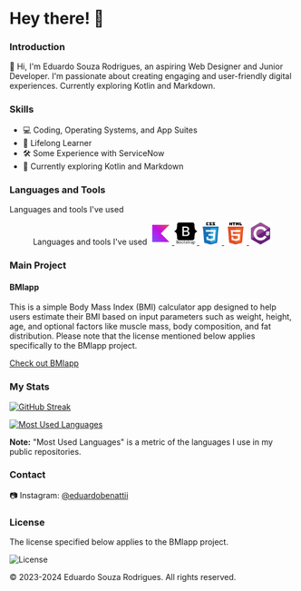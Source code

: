 # Hey there! 👋

### Introduction

🚀 Hi, I'm Eduardo Souza Rodrigues, an aspiring Web Designer and Junior Developer. I'm passionate about creating engaging and user-friendly digital experiences. Currently exploring Kotlin and Markdown.

### Skills

- 💻 Coding, Operating Systems, and App Suites
- 🌟 Lifelong Learner
- 🛠 Some Experience with ServiceNow
- 🚧 Currently exploring Kotlin and Markdown

### Languages and Tools
Languages and tools I've used

<p align="center">
  Languages and tools I've used
  <a href="https://kotlinlang.org/" target="_blank" rel="noreferrer">
    <img src="https://raw.githubusercontent.com/devicons/devicon/master/icons/kotlin/kotlin-original.svg" alt="Kotlin" width="40" height="40"/>
  </a>
  <a href="https://getbootstrap.com" target="_blank" rel="noreferrer">
    <img src="https://raw.githubusercontent.com/devicons/devicon/master/icons/bootstrap/bootstrap-plain-wordmark.svg" alt="Bootstrap" width="40" height="40"/>
  </a>
  <a href="https://www.w3schools.com/css/" target="_blank" rel="noreferrer">
    <img src="https://raw.githubusercontent.com/devicons/devicon/master/icons/css3/css3-original-wordmark.svg" alt="CSS3" width="40" height="40"/>
  </a>
  <a href="https://www.w3.org/html/" target="_blank" rel="noreferrer">
    <img src="https://raw.githubusercontent.com/devicons/devicon/master/icons/html5/html5-original-wordmark.svg" alt="HTML5" width="40" height="40"/>
  </a>
  <a href="https://docs.microsoft.com/en-us/dotnet/csharp/" target="_blank" rel="noreferrer">
    <img src="https://raw.githubusercontent.com/devicons/devicon/master/icons/csharp/csharp-original.svg" alt="C#" width="40" height="40"/>
  </a>
</p>

### Main Project

#### BMIapp

This is a simple Body Mass Index (BMI) calculator app designed to help users estimate their BMI based on input parameters such as weight, height, age, and optional factors like muscle mass, body composition, and fat distribution. Please note that the license mentioned below applies specifically to the BMIapp project.

[Check out BMIapp](https://github.com/eduardo2580/BMIapp)

### My Stats

[![GitHub Streak](http://github-readme-streak-stats.herokuapp.com?user=eduardo2580&theme=dark&background=000000)](https://git.io/streak-stats)

[![Most Used Languages](https://github-readme-stats.vercel.app/api/top-langs/?username=eduardo2580&layout=compact&theme=vision-friendly-dark)](https://github.com/anuraghazra/github-readme-stats)

**Note:** "Most Used Languages" is a metric of the languages I use in my public repositories.

### Contact

📷 Instagram: [@eduardobenattii](https://www.instagram.com/eduardobenattii/)

### License

The license specified below applies to the BMIapp project.

![License](https://img.shields.io/badge/License-MIT-green.svg)

© 2023-2024 Eduardo Souza Rodrigues. All rights reserved.

